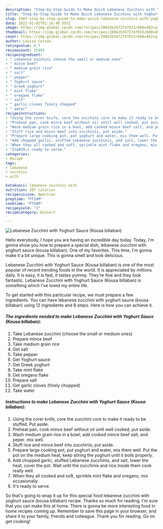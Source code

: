```yaml
---
description: "Step-by-Step Guide to Make Quick Lebanese Zucchini with Yoghurt Sauce (Kousa billaban)"
title: "Step-by-Step Guide to Make Quick Lebanese Zucchini with Yoghurt Sauce (Kousa billaban)"
slug: 3307-step-by-step-guide-to-make-quick-lebanese-zucchini-with-yoghurt-sauce-kousa-billaban
date: 2022-01-02T01:16:40.555Z
image: https://img-global.cpcdn.com/recipes/28662b3472747015/680x482cq70/lebanese-zucchini-with-yoghurt-sauce-kousa-billaban-recipe-main-photo.jpg
thumbnail: https://img-global.cpcdn.com/recipes/28662b3472747015/680x482cq70/lebanese-zucchini-with-yoghurt-sauce-kousa-billaban-recipe-main-photo.jpg
cover: https://img-global.cpcdn.com/recipes/28662b3472747015/680x482cq70/lebanese-zucchini-with-yoghurt-sauce-kousa-billaban-recipe-main-photo.jpg
author: Louisa Carson
ratingvalue: 4.7
reviewcount: 15495
recipeingredient:
- " Lebanese zucchini choose the small or medium ones"
- " mince beef"
- " medium grain rice"
- " salt"
- " pepper"
- " Yoghurt sauce"
- " Greek yoghurt"
- " mint flake"
- " oregano flake"
- " salt"
- " garlic cloves finely chopped"
- " water"
recipeinstructions:
- "Using the corer knife, core the zucchini core to make it ready to be stuffed. Put aside."
- "Preheat pan, cook mince beef without oil until well cooked, put aside."
- "Wash medium grain rice in a bowl, add cooked mince beef salt, and peper. mix well."
- "Stuff rice and mince beef into zucchinis, put aside."
- "Prepare large cooking pot, put yoghurt and water, mix them well. Put the pot on the medium heat, keep stiring the yoghurt until it boils properly."
- "Add chopped garlic, stuffed Lebanese zucchinis, and salt, lower the heat, cover the pot. Wait until the zucchinis and rice inside them cook really well."
- "When they all cooked and soft, sprinkle mint flake and oregano, mix occasionally."
- "It&#39;s ready to serve."
categories:
- Recipe
tags:
- lebanese
- zucchini
- with

katakunci: lebanese zucchini with 
nutrition: 207 calories
recipecuisine: American
preptime: "PT14M"
cooktime: "PT58M"
recipeyield: "3"
recipecategory: Dessert

---
```



![Lebanese Zucchini with Yoghurt Sauce (Kousa billaban)](https://img-global.cpcdn.com/recipes/28662b3472747015/680x482cq70/lebanese-zucchini-with-yoghurt-sauce-kousa-billaban-recipe-main-photo.jpg)

Hello everybody, I hope you are having an incredible day today. Today, I'm gonna show you how to prepare a special dish, lebanese zucchini with yoghurt sauce (kousa billaban). One of my favorites. This time, I'm gonna make it a bit unique. This is gonna smell and look delicious.

Lebanese Zucchini with Yoghurt Sauce (Kousa billaban) is one of the most popular of recent trending foods in the world. It is appreciated by millions daily. It is easy, it is fast, it tastes yummy. They're fine and they look fantastic. Lebanese Zucchini with Yoghurt Sauce (Kousa billaban) is something which I've loved my entire life.




To get started with this particular recipe, we must prepare a few ingredients. You can have lebanese zucchini with yoghurt sauce (kousa billaban) using 12 ingredients and 8 steps. Here is how you can achieve it.

<!--inarticleads1-->

##### The ingredients needed to make Lebanese Zucchini with Yoghurt Sauce (Kousa billaban):

1. Take  Lebanese zucchini (choose the small or medium ones)
1. Prepare  mince beef
1. Take  medium grain rice
1. Get  salt
1. Take  pepper
1. Get  Yoghurt sauce:
1. Get  Greek yoghurt
1. Take  mint flake
1. Get  oregano flake
1. Prepare  salt
1. Get  garlic cloves (finely chopped)
1. Take  water




<!--inarticleads2-->

##### Instructions to make Lebanese Zucchini with Yoghurt Sauce (Kousa billaban):

1. Using the corer knife, core the zucchini core to make it ready to be stuffed. Put aside.
1. Preheat pan, cook mince beef without oil until well cooked, put aside.
1. Wash medium grain rice in a bowl, add cooked mince beef salt, and peper. mix well.
1. Stuff rice and mince beef into zucchinis, put aside.
1. Prepare large cooking pot, put yoghurt and water, mix them well. Put the pot on the medium heat, keep stiring the yoghurt until it boils properly.
1. Add chopped garlic, stuffed Lebanese zucchinis, and salt, lower the heat, cover the pot. Wait until the zucchinis and rice inside them cook really well.
1. When they all cooked and soft, sprinkle mint flake and oregano, mix occasionally.
1. It&#39;s ready to serve.




So that's going to wrap it up for this special food lebanese zucchini with yoghurt sauce (kousa billaban) recipe. Thanks so much for reading. I'm sure that you can make this at home. There is gonna be more interesting food in home recipes coming up. Remember to save this page in your browser, and share it to your family, friends and colleague. Thank you for reading. Go on get cooking!
